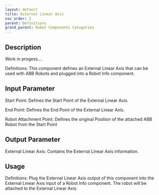 ```yaml
---
layout: default
title: External Linear Axis
nav_order: 2
parent: Definitions
grand_parent: Robot Components Categories
---
```


## Description

Work in progess....

Definitions: This component defines an External Linear Axis that can be used with ABB Robots and plugged into a Robot Info component.

## Input Parameter

Start Point: Defines the Start Point of the External Linear Axis.

End Point: Defines the End Point of the External Linear Axis.

Robot Attachment Point: Defines the original Position of the attached ABB Robot from the Start Point

## Output Parameter

External Linear Axis: Contains the External Linear Axis information.

## Usage

Definitions: Plug the External Linear Axis output of this component into the External Linear Axis input of a Robot Info component. The robot will be attached to the External Linear Axis.
